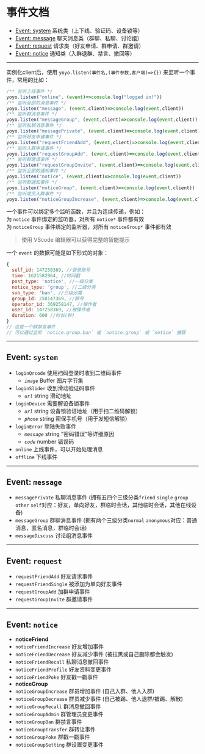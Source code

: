 # 事件文档

+ [Event: system](#Event-system) 系统类（上下线、验证码、设备锁等）
+ [Event: message](#Event-message) 聊天消息类（群聊、私聊、讨论组）
+ [Event: request](#Event-request) 请求类（好友申请、群申请、群邀请）
+ [Event: notice](#Event-notice) 通知类（入群退群、禁言、撤回等）

----

实例化client后，使用 `yoyo.listen(事件名,(事件参数,客户端)=>{})` 来监听一个事件，常用的比如：

```js
/** 监听上线事件 */
yoyo.listen("online", (event)=>console.log("logged in!"))
/** 监听全部的消息事件 */
yoyo.listen("message", (event,client)=>console.log(event,client))
/** 监听群消息事件 */
yoyo.listen("messageGroup", (event,client)=>console.log(event,client))
/** 监听私聊消息事件 */
yoyo.listen("messagePrivate", (event,client)=>console.log(event,client))
/** 监听好友申请事件 */
yoyo.listen("requestFriendAdd", (event,client)=>console.log(event,client))
/** 监听入群申请事件 */
yoyo.listen("requestGroupAdd", (event,client)=>console.log(event,client))
/** 监听群邀请事件 */
yoyo.listen("requestGroupInvite", (event,client)=>console.log(event,client))
/** 监听全部的通知事件 */
yoyo.listen("notice", (event,client)=>console.log(event,client))
/** 监听群通知事件 */
yoyo.listen("noticeGroup", (event,client)=>console.log(event,client))
/** 监听成员入群事件 */
yoyo.listen("noticeGroupIncrease", (event,client)=>console.log(event,client))
```

一个事件可以绑定多个监听函数，并且为连续传递，例如：  
为 `notice` 事件绑定的监听器，对所有 `notice*` 事件都有效  
为 `noticeGroup` 事件绑定的监听器，对所有 `noticeGroup*` 事件都有效  

> 使用 VScode 编辑器可以获得完整的智能提示

一个 `event` 的数据可能是如下形式的对象：

```js
{
  self_id: 147258369, //登录账号
  time: 1621582964, //时间戳
  post_type: 'notice', //一级分类
  notice_type: 'group', //二级分类
  sub_type: 'ban', //三级分类
  group_id: 258147369, //群号
  operator_id: 369258147, //操作者
  user_id: 147258369, //被操作者
  duration: 600 //时长(秒)
}
// 这是一个群禁言事件
// 可以通过监听 `notice.group.ban` 或 `notice.group` 或 `notice` 捕获
```

----

## Event: `system`

+ `loginQrcode` 使用扫码登录时收到二维码事件
  + *`image`* Buffer 图片字节集
+ `loginSlider` 收到滑动验证码事件
  + *`url`* string 滑动地址
+ `loginDevice` 需要解设备锁事件
  + *`url`* string 设备锁验证地址（用于扫二维码解锁）
  + *`phone`* string 密保手机号（用于发短信解锁）
+ `loginError` 登陆失败事件
  + *`message`* string "密码错误"等详细原因
  + *`code`* number 错误码
+ `online` 上线事件，可以开始处理消息
+ `offline` 下线事件

----

## Event: `message`

+ `messagePrivate` 私聊消息事件 (拥有五四个三级分类`friend` `single` `group` `other` `self`对应：好友，单向好友，群临时会话，其他临时会话，其他在线设备)
+ `messageGroup` 群聊消息事件 (拥有两个三级分类`normal` `anonymous`对应：普通消息，匿名消息，群临时会话)
+ `messageDiscuss` 讨论组消息事件

----

## Event: `request`

+ `requestFriendAdd` 好友请求事件
+ `requestFriendSingle` 被添加为单向好友事件
+ `requestGroupAdd` 加群申请事件
+ `requestGroupInvite` 群邀请事件

----

## Event: `notice`

+ **noticeFriend**
+ `noticeFriendIncrease` 好友增加事件
+ `noticeFriendDecrease` 好友减少事件 (被拉黑或自己删除都会触发)
+ `noticeFriendRecall` 私聊消息撤回事件
+ `noticeFriendProfile` 好友资料变更事件
+ `noticeFriendPoke` 好友戳一戳事件
+ **noticeGroup**
+ `noticeGroupIncrease` 群员增加事件 (自己入群、他人入群)
+ `noticeGroupDecrease` 群员减少事件 (自己被踢、他人退群/被踢、解散)
+ `noticeGroupRecall` 群消息撤回事件
+ `noticeGroupAdmin` 群管理员变更事件
+ `noticeGroupBan` 群禁言事件
+ `noticeGroupTransfer` 群转让事件
+ `noticeGroupPoke` 群戳一戳事件
+ `noticeGroupSetting` 群设置变更事件


